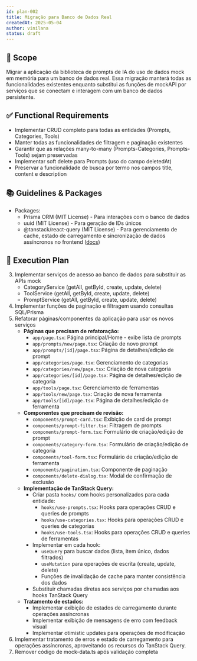 ```yaml
---
id: plan-002
title: Migração para Banco de Dados Real
createdAt: 2025-05-04
author: vinilana
status: draft
---
```


## 🧩 Scope

Migrar a aplicação da biblioteca de prompts de IA do uso de dados mock em memória para um banco de dados real. Essa migração manterá todas as funcionalidades existentes enquanto substitui as funções de mockAPI por serviços que se conectam e interagem com um banco de dados persistente.

## ✅ Functional Requirements

- Implementar CRUD completo para todas as entidades (Prompts, Categories, Tools)
- Manter todas as funcionalidades de filtragem e paginação existentes
- Garantir que as relações many-to-many (Prompts-Categories, Prompts-Tools) sejam preservadas
- Implementar soft delete para Prompts (uso do campo deletedAt)
- Preservar a funcionalidade de busca por termo nos campos title, content e description

## 📚 Guidelines & Packages

- Packages:
  - Prisma ORM (MIT License) - Para interações com o banco de dados
  - uuid (MIT License) - Para geração de IDs únicos
  - @tanstack/react-query (MIT License) - Para gerenciamento de cache, estado de carregamento e sincronização de dados assíncronos no frontend ([docs](https://tanstack.com/query/latest))

## 🔢 Execution Plan

3. Implementar serviços de acesso ao banco de dados para substituir as APIs mock
   - CategoryService (getAll, getById, create, update, delete)
   - ToolService (getAll, getById, create, update, delete)
   - PromptService (getAll, getById, create, update, delete)
4. Implementar funções de paginação e filtragem usando consultas SQL/Prisma
5. Refatorar páginas/componentes da aplicação para usar os novos serviços
   - **Páginas que precisam de refatoração:**
     - `app/page.tsx`: Página principal/Home - exibe lista de prompts
     - `app/prompts/new/page.tsx`: Criação de novo prompt
     - `app/prompts/[id]/page.tsx`: Página de detalhes/edição de prompt
     - `app/categories/page.tsx`: Gerenciamento de categorias
     - `app/categories/new/page.tsx`: Criação de nova categoria
     - `app/categories/[id]/page.tsx`: Página de detalhes/edição de categoria
     - `app/tools/page.tsx`: Gerenciamento de ferramentas
     - `app/tools/new/page.tsx`: Criação de nova ferramenta
     - `app/tools/[id]/page.tsx`: Página de detalhes/edição de ferramenta
   - **Componentes que precisam de revisão:**
     - `components/prompt-card.tsx`: Exibição de card de prompt
     - `components/prompt-filter.tsx`: Filtragem de prompts
     - `components/prompt-form.tsx`: Formulário de criação/edição de prompt
     - `components/category-form.tsx`: Formulário de criação/edição de categoria
     - `components/tool-form.tsx`: Formulário de criação/edição de ferramenta
     - `components/pagination.tsx`: Componente de paginação
     - `components/delete-dialog.tsx`: Modal de confirmação de exclusão
   - **Implementação de TanStack Query:**
     - Criar pasta `hooks/` com hooks personalizados para cada entidade:
       - `hooks/use-prompts.tsx`: Hooks para operações CRUD e queries de prompts
       - `hooks/use-categories.tsx`: Hooks para operações CRUD e queries de categorias
       - `hooks/use-tools.tsx`: Hooks para operações CRUD e queries de ferramentas
     - Implementar em cada hook:
       - `useQuery` para buscar dados (lista, item único, dados filtrados)
       - `useMutation` para operações de escrita (create, update, delete)
       - Funções de invalidação de cache para manter consistência dos dados
     - Substituir chamadas diretas aos serviços por chamadas aos hooks TanStack Query
   - **Tratamento de estados:**
     - Implementar exibição de estados de carregamento durante operações assíncronas
     - Implementar exibição de mensagens de erro com feedback visual
     - Implementar otimistic updates para operações de modificação
8. Implementar tratamento de erros e estado de carregamento para operações assíncronas, aproveitando os recursos do TanStack Query.
9. Remover código de mock-data.ts após validação completa
